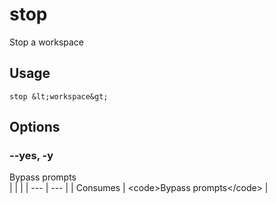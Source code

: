 
# stop

 
Stop a workspace


## Usage
```console
stop &lt;workspace&gt;
```


## Options
### --yes, -y
Bypass prompts
<br/>
| | |
| --- | --- |
| Consumes | &lt;code&gt;Bypass prompts&lt;/code&gt; |
